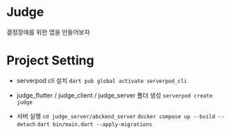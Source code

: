 # Judge

결정장애를 위한 앱을 만들어보자

# Project Setting

- serverpod cli 설치
`dart pub global activate serverpod_cli`

- judge_flutter / judge_client / judge_server 폴더 생성
`serverpod create judge`

- 서버 실행
`cd judge_server/abckend_server`
`docker compose up --build --detach`
`dart bin/main.dart --apply-migrations`